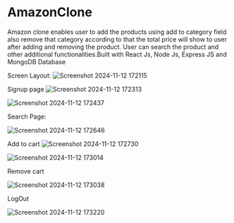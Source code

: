 # AmazonClone

Amazon clone enables user to add the products using add to category field also remove that category according to that the total price will show to user after adding and removing the product.
User can search the product and other additional functionalities.Built with React Js, Node Js, Express JS and MongoDB Database

Screen Layout:
![Screenshot 2024-11-12 172115](https://github.com/user-attachments/assets/a90797d1-80f9-4463-8c2c-287f9faef8d3)

Signup page
![Screenshot 2024-11-12 172313](https://github.com/user-attachments/assets/84c50108-5d89-4a4b-8592-48f1743e017c)

![Screenshot 2024-11-12 172437](https://github.com/user-attachments/assets/65d05652-7fc8-41a2-a489-3da4ebc3720d)

Search Page:

![Screenshot 2024-11-12 172646](https://github.com/user-attachments/assets/5d072b42-abad-416e-a6f6-3b2656b7ce71)

Add to cart
![Screenshot 2024-11-12 172730](https://github.com/user-attachments/assets/1bf773e5-f57c-4ea3-bb42-a8e27780970a)

![Screenshot 2024-11-12 173014](https://github.com/user-attachments/assets/60450596-b33a-4793-af61-5a2df59d0f65)


Remove cart

![Screenshot 2024-11-12 173038](https://github.com/user-attachments/assets/76e745a6-8b60-48ce-bfbe-92ced38a3d4c)


LogOut 

![Screenshot 2024-11-12 173220](https://github.com/user-attachments/assets/ffaed7f0-108c-48c3-8603-19b551891eee)

